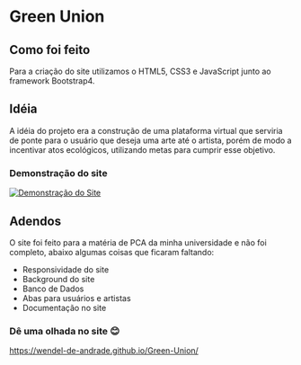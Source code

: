 # Green Union

## Como foi feito
Para a criação do site utilizamos o HTML5, CSS3 e JavaScript junto ao framework Bootstrap4.

## Idéia
A idéia do projeto era a construção de uma plataforma virtual que serviria de ponte para o usuário que deseja uma arte até o artista, porém de modo a incentivar atos ecológicos, utilizando metas para cumprir esse objetivo.

### Demonstração do site
[![Demonstração do Site](http://img.youtube.com/vi/SBtU-SaJCh4/0.jpg)](http://www.youtube.com/watch?v=SBtU-SaJCh4 "Demonstração do Site")

## Adendos
O site foi feito para a matéria de PCA da minha universidade e não foi completo, abaixo algumas coisas que ficaram faltando:

* Responsividade do site
* Background do site
* Banco de Dados
* Abas para usuários e artistas
* Documentação no site

### Dê uma olhada no site 😊

https://wendel-de-andrade.github.io/Green-Union/
